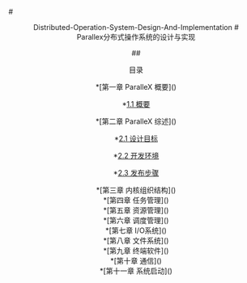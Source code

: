 #<center>Distributed-Operation-System-Design-And-Implementation</cenrte>
#<center>Parallex分布式操作系统的设计与实现</center>

##<center>目录</center>

<center>*[第一章 ParalleX 概要]() </center>
        
  *[1.1 概要](./chap1/ParalleX_概要.md)   

<center>*[第二章 ParalleX 综述]()</center>

  *[2.1 设计目标](./chap2/ParalleX_设计目标.md)
  
  *[2.2 开发环境](./chap2/ParalleX_开发环境.md)
  
  *[2.3 发布步骤](./chap2/ParalleX_发布步骤.md)
  
<center>*[第三章 内核组织结构]()</center>


<center>*[第四章 任务管理]()</center>


<center>*[第五章 资源管理]()</center>


<center>*[第六章 调度管理]()</center>


<center>*[第七章 I/O系统]()</center>


<center>*[第八章 文件系统]()</center>


<center>*[第九章 终端软件]()</center>


<center>*[第十章 通信]()</center>


<center>*[第十一章 系统启动]()</center>





